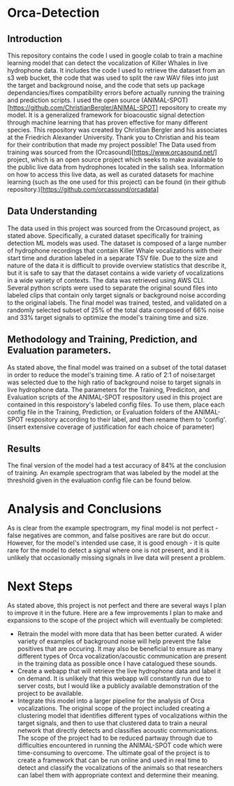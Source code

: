 # Orca-Detection
## Introduction
This repository contains the code I used in google colab to train a machine learning model that can detect the vocalization of Killer Whales in live hydrophone data. It includes the code I used to retrieve the dataset from an s3 web bucket, the code that was used to split the raw WAV files into just the target and background noise, and the code that sets up package dependancies/fixes compatibility errors before actually running the training and prediction scripts.
I used the open source (ANIMAL-SPOT)[https://github.com/ChristianBergler/ANIMAL-SPOT] repository to create my model. It is a generalized framework for bioacoustic signal detection through machine learning that has proven effective for many different species. This repository was created by Christian Bergler and his associates at the Friedrich Alexander University. Thank you to Christian and his team for their contribution that made my project possible!
The Data used from training was sourced from the (Orcasound)[https://www.orcasound.net/] project, which is an open source project which seeks to make avaialable to the public live data from hydrophones located in the salish sea. Information on how to access this live data, as well as curated datasets for machine learning (such as the one used for this project) can be found (in their github repository.)[https://github.com/orcasound/orcadata]
## Data Understanding
The data used in this project was sourced from the Orcasound project, as stated above. Specifically, a curated dataset specifically for training detection ML models was used. The dataset is composed of a large number of hydrophone recordings that contain Killer Whale vocalizations with their start time and duration labeled in a separate TSV file. Due to the size and nature of the data it is difficult to provide overview statistics that describe it, but it is safe to say that the dataset contains a wide variety of vocalizations in a wide variety of contexts.
The data was retrieved using AWS CLI. Several python scripts were used to separate the original sound files into labeled clips that contain only target signals or background noise according to the original labels. The final model was trained, tested, and validated on a randomly selected subset of 25% of the total data composed of 66% noise and 33% target signals to optimize the model's training time and size.
## Methodology and Training, Prediction, and Evaluation parameters.
As stated above, the final model was trained on a subset of the total dataset in order to reduce the model's training time. A ratio of 2:1 of noise:target was selected due to the high ratio of background noise to target signals in live hydrophone data. 
The parameters for the Training, Prediciton, and Evaluation scripts of the ANIMAL-SPOT respository used in this project are contained in this respoistory's labeled config files. To use them, place each config file in the Training, Prediction, or Evaluation folders of the ANIMAL-SPOT respository according to their label, and then rename them to 'config'. 
(insert extensive coverage of justification for each choice of parameter)
## Results
The final version of the model had a test accuracy of 84% at the conclusion of training. An example spectrogram that was labeled by the model at the threshold given in the evaluation config file can be found below. 

# Analysis and Conclusions
As is clear from the example spectrogram, my final model is not perfect - false negatives are common, and false positives are rare but do occur. However, for the model's intended use case, it is good enough - it is quite rare for the model to detect a signal where one is not present, and it is unlikely that occasionally missing signals in live data will present a problem. 
# Next Steps
As stated above, this project is not perfect and there are several ways I plan to improve it in the future. Here are a few improvements I plan to make and expansions to the scope of the project which will eventually be completed:
- Retrain the model with more data that has been better curated. A wider variety of examples of background noise will help prevent the false positives that are occuring. It may also be beneficial to ensure as many different types of Orca vocalization/acoustic communication are present in the training data as possible once I have catalogued these sounds.
- Create a webapp that will retrieve the live hydrophone data and label it on demand. It is unlikely that this webapp will constantly run due to server costs, but I would like a publicly available demonstration of the project to be available.
- Integrate this model into a larger pipeline for the analysis of Orca vocalizations. The original scope of the project included creating a clustering model that identifies different types of vocalizations within the target signals, and then to use that clustered data to train a neural network that directly detects and classifies acoustic communications. The scope of the project had to be reduced partway through due to difficulties encountered in running the ANIMAL-SPOT code which were time-consuming to overcome. The ultimate goal of the project is to create a framework that can be run online and used in real time to detect and classify the vocalizations of the animals so that researchers can label them with appropriate context and determine their meaning.